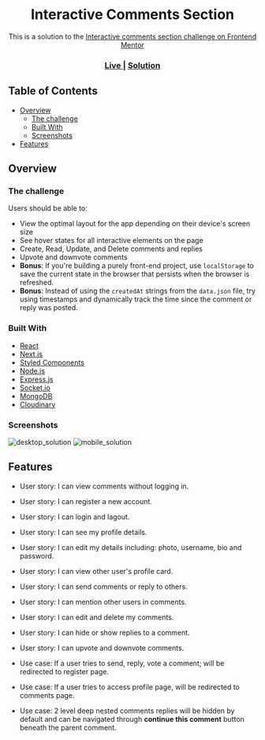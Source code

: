 <h1 align="center">Interactive Comments Section</h1>

<div align="center">
This is a solution to the <a href="https://www.frontendmentor.io/challenges/interactive-comments-section-iG1RugEG9" target="_blank">Interactive comments section challenge on Frontend Mentor</a>
</div>

<div align="center">
  <h3>
    <a href="https://fem-interactive-comments-section.vercel.app">
      Live
    </a>
    <span> | </span>
    <a href="https://github.com/eraybarslan/fem-comments-section">
      Solution
    </a>
  </h3>
</div>

## Table of Contents

- [Overview](#overview)
  - [The challenge](#the-challenge)
  - [Built With](#built-with)
  - [Screenshots](#screenshots)
- [Features](#features)

## Overview

### The challenge

Users should be able to:

- View the optimal layout for the app depending on their device's screen size
- See hover states for all interactive elements on the page
- Create, Read, Update, and Delete comments and replies
- Upvote and downvote comments
- **Bonus**: If you're building a purely front-end project, use `localStorage` to save the current state in the browser that persists when the browser is refreshed.
- **Bonus**: Instead of using the `createdAt` strings from the `data.json` file, try using timestamps and dynamically track the time since the comment or reply was posted.

### Built With

- [React](https://reactjs.org/)
- [Next.js](https://nextjs.org/)
- [Styled Components](https://styled-components.com/)
- [Node.js](https://nodejs.org/)
- [Express.js](https://expressjs.com/)
- [Socket.io](https://socket.io/)
- [MongoDB](https://www.mongodb.com/)
- [Cloudinary](https://cloudinary.com/)

### Screenshots

![desktop_solution](/client/public/screenshots/ss_desktop.png)
![mobile_solution](/client/public/screenshots/ss_mobile.png)

## Features

- User story: I can view comments without logging in.
- User story: I can register a new account.
- User story: I can login and lagout.
- User story: I can see my profile details.
- User story: I can edit my details including: photo, username, bio and password.
- User story: I can view other user's profile card.
- User story: I can send comments or reply to others.
- User story: I can mention other users in comments.
- User story: I can edit and delete my comments.
- User story: I can hide or show replies to a comment.
- User story: I can upvote and downvote comments.

- Use case: If a user tries to send, reply, vote a comment; will be redirected to register page.
- Use case: If a user tries to access profile page, will be redirected to comments page.
- Use case: 2 level deep nested comments replies will be hidden by default and can be navigated through **continue this comment** button beneath the parent comment.